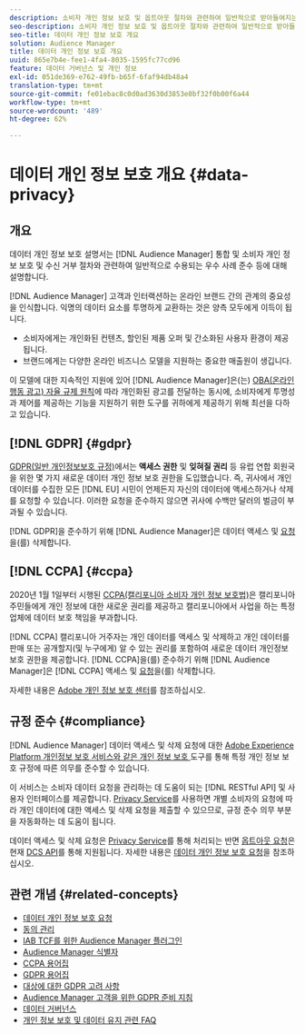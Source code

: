 ```yaml
---
description: 소비자 개인 정보 보호 및 옵트아웃 절차와 관련하여 일반적으로 받아들여지는 우수 사례와 함께 Audience Manager 통합 및 규정 준수에 대해 설명합니다.
seo-description: 소비자 개인 정보 보호 및 옵트아웃 절차와 관련하여 일반적으로 받아들여지는 우수 사례와 함께 Audience Manager 통합 및 규정 준수에 대해 설명합니다.
seo-title: 데이터 개인 정보 보호 개요
solution: Audience Manager
title: 데이터 개인 정보 보호 개요
uuid: 865e7b4e-fee1-4fa4-8035-1595fc77cd96
feature: 데이터 거버넌스 및 개인 정보
exl-id: 051de369-e762-49fb-b65f-6faf94db48a4
translation-type: tm+mt
source-git-commit: fe01ebac8c0d0ad3630d3853e0bf32f0b00f6a44
workflow-type: tm+mt
source-wordcount: '489'
ht-degree: 62%

---
```


# 데이터 개인 정보 보호 개요 {#data-privacy}

## 개요

데이터 개인 정보 보호 설명서는 [!DNL Audience Manager] 통합 및 소비자 개인 정보 보호 및 수신 거부 절차와 관련하여 일반적으로 수용되는 우수 사례 준수 등에 대해 설명합니다.

[!DNL Audience Manager] 고객과 인터랙션하는 온라인 브랜드 간의 관계의 중요성을 인식합니다. 익명의 데이터 요소를 투명하게 교환하는 것은 양측 모두에게 이득이 됩니다.

* 소비자에게는 개인화된 컨텐츠, 할인된 제품 오퍼 및 간소화된 사용자 환경이 제공됩니다.
* 브랜드에게는 다양한 온라인 비즈니스 모델을 지원하는 중요한 매출원이 생깁니다.

이 모델에 대한 지속적인 지원에 있어 [!DNL Audience Manager]은(는) [OBA(온라인 행동 광고) 자율 규제 원칙](https://www.iab.com/news/self-regulatory-principles-for-online-behavioral-advertising/)에 따라 개인화된 광고를 전달하는 동시에, 소비자에게 투명성과 제어를 제공하는 기능을 지원하기 위한 도구를 귀하에게 제공하기 위해 최선을 다하고 있습니다.

## [!DNL GDPR] {#gdpr}

[GDPR(일반 개인정보보호 규정)](https://gdpr.eu/data-privacy/)에서는 **액세스 권한** 및 **잊혀질 권리** 등 유럽 연합 회원국을 위한 몇 가지 새로운 데이터 개인 정보 보호 권한을 도입했습니다. 즉, 귀사에서 개인 데이터를 수집한 모든 [!DNL EU] 시민이 언제든지 자신의 데이터에 액세스하거나 삭제를 요청할 수 있습니다. 이러한 요청을 준수하지 않으면 귀사에 수백만 달러의 벌금이 부과될 수 있습니다.

[!DNL GDPR]을 준수하기 위해 [!DNL Audience Manager]은 데이터 액세스 및 [요청](data-privacy-requests.md)을(를) 삭제합니다.

## [!DNL CCPA] {#ccpa}

2020년 1월 1일부터 시행된 [CCPA(캘리포니아 소비자 개인 정보 보호법)](https://www.caprivacy.org/about)은 캘리포니아 주민들에게 개인 정보에 대한 새로운 권리를 제공하고 캘리포니아에서 사업을 하는 특정 업체에 데이터 보호 책임을 부과합니다.

[!DNL CCPA] 캘리포니아 거주자는 개인 데이터를 액세스 및 삭제하고 개인 데이터를 판매 또는 공개할지(및 누구에게) 알 수 있는 권리를 포함하여 새로운 데이터 개인정보 보호 권한을 제공합니다. [!DNL CCPA]을(를) 준수하기 위해 [!DNL Audience Manager]은 [!DNL CCPA] 액세스 및 [요청](data-privacy-requests.md)을(를) 삭제합니다.

자세한 내용은 [Adobe 개인 정보 보호 센터](https://www.adobe.com/privacy/opt-out.html)를 참조하십시오.

## 규정 준수 {#compliance}

[!DNL Audience Manager] 데이터 액세스 및 삭제 요청에 대한  [Adobe Experience Platform 개인정보 보호 서비스와 같은 개인 정보 보호 ](https://www.adobe.io/apis/experienceplatform/home/services/privacy-service.html) 도구를 통해 특정 개인 정보 보호 규정에 따른 의무를 준수할 수 있습니다.

이 서비스는 소비자 데이터 요청을 관리하는 데 도움이 되는 [!DNL RESTful API] 및 사용자 인터페이스를 제공합니다. [Privacy Service](https://www.adobe.io/apis/experienceplatform/home/services/privacy-service.html)를 사용하면 개별 소비자의 요청에 따라 개인 데이터에 대한 액세스 및 삭제 요청을 제출할 수 있으므로, 규정 준수 의무 부분을 자동화하는 데 도움이 됩니다.

데이터 액세스 및 삭제 요청은 [Privacy Service](https://www.adobe.io/apis/experienceplatform/home/services/privacy-service.html)를 통해 처리되는 반면 [옵트아웃 요청](data-privacy-requests.md#opt-out-requests)은 현재 [DCS API](../../api/dcs-intro/dcs-api-reference/dcs-api-reference-overview.md)를 통해 지원됩니다. 자세한 내용은 [데이터 개인 정보 보호 요청](data-privacy-requests.md)을 참조하십시오.

## 관련 개념 {#related-concepts}

* [데이터 개인 정보 보호 요청](data-privacy-requests.md)
* [동의 관리](data-privacy-consent.md)
* [IAB TCF를 위한 Audience Manager 플러그인](aam-iab-plugin.md)
* [Audience Manager 식별자](data-privacy-ids.md)
* [CCPA 용어집](aam-ccpa-glossary.md)
* [GDPR 용어집](aam-gdpr-glossary.md)
* [대상에 대한 GDPR 고려 사항](aam-gdpr-partners.md)
* [Audience Manager 고객을 위한 GDPR 준비 지침](aam-gdpr-readiness.md)
* [데이터 거버넌스](data-governance.md)
* [개인 정보 보호 및 데이터 유지 관련 FAQ](../../faq/faq-privacy.md)
